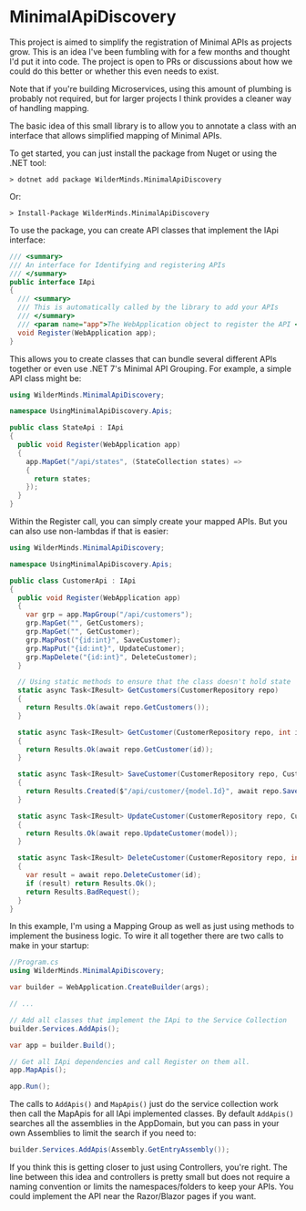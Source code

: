 # MinimalApiDiscovery

This project is aimed to simplify the registration of Minimal APIs as projects grow. This is an idea I've been fumbling with for a few months and thought I'd put it into code. The project is open to PRs or discussions about how we could do this better or whether this even needs to exist. 

Note that if you're building Microservices, using this amount of plumbing is probably not required, but for larger projects I think provides a cleaner way of handling mapping.

The basic idea of this small library is to allow you to annotate a class with an interface that allows simplified mapping of Minimal APIs.

To get started, you can just install the package from Nuget or using the .NET tool:

```
> dotnet add package WilderMinds.MinimalApiDiscovery
```

Or:

```
> Install-Package WilderMinds.MinimalApiDiscovery
```

To use the package, you can create API classes that implement the IApi interface:

```csharp
/// <summary>
/// An interface for Identifying and registering APIs
/// </summary>
public interface IApi
{
  /// <summary>
  /// This is automatically called by the library to add your APIs
  /// </summary>
  /// <param name="app">The WebApplication object to register the API </param>
  void Register(WebApplication app);
}
```

This allows you to create classes that can bundle several different APIs together or even use .NET 7's Minimal API Grouping. For example, a simple API class might be:

```csharp
using WilderMinds.MinimalApiDiscovery;

namespace UsingMinimalApiDiscovery.Apis;

public class StateApi : IApi
{
  public void Register(WebApplication app)
  {
    app.MapGet("/api/states", (StateCollection states) =>
    {
      return states;
    });
  }
}
```

Within the Register call, you can simply create your mapped APIs. But you can also use non-lambdas if that is easier:

```csharp
using WilderMinds.MinimalApiDiscovery;

namespace UsingMinimalApiDiscovery.Apis;

public class CustomerApi : IApi
{
  public void Register(WebApplication app)
  {
    var grp = app.MapGroup("/api/customers");
    grp.MapGet("", GetCustomers);
    grp.MapGet("", GetCustomer);
    grp.MapPost("{id:int}", SaveCustomer);
    grp.MapPut("{id:int}", UpdateCustomer);
    grp.MapDelete("{id:int}", DeleteCustomer);
  }

  // Using static methods to ensure that the class doesn't hold state
  static async Task<IResult> GetCustomers(CustomerRepository repo)
  {
    return Results.Ok(await repo.GetCustomers());
  }

  static async Task<IResult> GetCustomer(CustomerRepository repo, int id)
  {
    return Results.Ok(await repo.GetCustomer(id));
  }

  static async Task<IResult> SaveCustomer(CustomerRepository repo, Customer model)
  {
    return Results.Created($"/api/customer/{model.Id}", await repo.SaveCustomer(model));
  }

  static async Task<IResult> UpdateCustomer(CustomerRepository repo, Customer model)
  {
    return Results.Ok(await repo.UpdateCustomer(model));
  }

  static async Task<IResult> DeleteCustomer(CustomerRepository repo, int id)
  {
    var result = await repo.DeleteCustomer(id);
    if (result) return Results.Ok();
    return Results.BadRequest();
  }
}
```

In this example, I'm using a Mapping Group as well as just using methods to implement the business logic. To wire it all together there are two calls to make in your startup:

```csharp
//Program.cs
using WilderMinds.MinimalApiDiscovery;

var builder = WebApplication.CreateBuilder(args);

// ...

// Add all classes that implement the IApi to the Service Collection
builder.Services.AddApis();

var app = builder.Build();

// Get all IApi dependencies and call Register on them all.
app.MapApis();

app.Run();
```

The calls to `AddApis()` and `MapApis()` just do the service collection work then call the MapApis for all IApi implemented classes. By default `AddApis()` searches all the assemblies in the AppDomain, but you can pass in your own Assemblies to limit the search if you need to:

```csharp
builder.Services.AddApis(Assembly.GetEntryAssembly());
```

If you think this is getting closer to just using Controllers, you're right. The line between this idea and controllers is pretty small but does not require a naming convention or limits the namespaces/folders to keep your APIs. You could implement the API near the Razor/Blazor pages if you want. 

